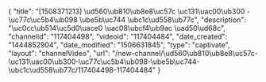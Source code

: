 {
    "title": "[1508371213] \ud560\ub810\ub8e8\uc57c \uc131\uac00\ub300 - \uc77c\uc5b4\ub098 \ube5b\uc744 \ubc1c\ud558\ub77c",
    "description": "\uc0cc\ub514\uc5d0\uace0 \uac08\ubcf4\ub9ac \uad50\ud68c",
    "channelid": "117404498",
    "videoid": "117404484",
    "date_created": "1444852904",
    "date_modified": "1506631845",
    "type": "captivate",
    "layout": "channelVideo",
    "url": "\/new-channel\/\ud560\ub810\ub8e8\uc57c-\uc131\uac00\ub300-\uc77c\uc5b4\ub098-\ube5b\uc744-\ubc1c\ud558\ub77c\/117404498-117404484"
}
